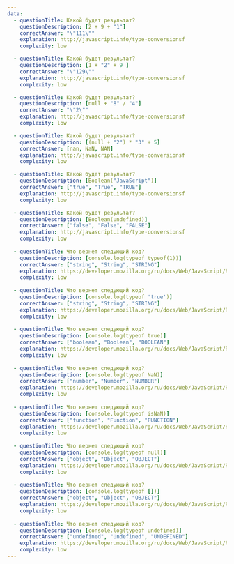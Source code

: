 ```yaml
---
data: 
  - questionTitle: Какой будет результат?
    questionDescription: [2 + 9 + "1"]
    correctAnswer: "\"111\""
    explanation: http://javascript.info/type-conversionsf
    complexity: low 

  - questionTitle: Какой будет результат?
    questionDescription: [1 + "2" + 9 ]
    correctAnswer: "\"129\""
    explanation: http://javascript.info/type-conversionsf
    complexity: low

  - questionTitle: Какой будет результат?
    questionDescription: [null + "8" / "4"]
    correctAnswer: "\"2\""
    explanation: http://javascript.info/type-conversionsf
    complexity: low

  - questionTitle: Какой будет результат?
    questionDescription: [(null + "2") * "3" + 5]
    correctAnswer: [nan, NaN, NAN]
    explanation: http://javascript.info/type-conversionsf
    complexity: low

  - questionTitle: Какой будет результат?
    questionDescription: [Boolean("JavaScript")]
    correctAnswer: ["true", "True", "TRUE"]
    explanation: http://javascript.info/type-conversionsf
    complexity: low

  - questionTitle: Какой будет результат?
    questionDescription: [Boolean(undefined)]
    correctAnswer: ["false", "False", "FALSE"]
    explanation: http://javascript.info/type-conversionsf
    complexity: low
    
  - questionTitle: Что вернет следующий код?
    questionDescription: [console.log(typeof typeof(1))]
    correctAnswer: ["string", "String", "STRING"]
    explanation: https://developer.mozilla.org/ru/docs/Web/JavaScript/Reference/Operators/typeof
    complexity: low
    
  - questionTitle: Что вернет следующий код?
    questionDescription: [console.log(typeof 'true')]
    correctAnswer: ["string", "String", "STRING"]
    explanation: https://developer.mozilla.org/ru/docs/Web/JavaScript/Reference/Operators/typeof
    complexity: low
    
  - questionTitle: Что вернет следующий код?
    questionDescription: [console.log(typeof true)]
    correctAnswer: ["boolean", "Boolean", "BOOLEAN"]
    explanation: https://developer.mozilla.org/ru/docs/Web/JavaScript/Reference/Operators/typeof
    complexity: low
    
  - questionTitle: Что вернет следующий код?
    questionDescription: [console.log(typeof NaN)]
    correctAnswer: ["number", "Number", "NUMBER"]
    explanation: https://developer.mozilla.org/ru/docs/Web/JavaScript/Reference/Operators/typeof
    complexity: low
    
  - questionTitle: Что вернет следующий код?
    questionDescription: [console.log(typeof isNaN)]
    correctAnswer: ["function", "Function", "FUNCTION"]
    explanation: https://developer.mozilla.org/ru/docs/Web/JavaScript/Reference/Operators/typeof
    complexity: low
    
  - questionTitle: Что вернет следующий код?
    questionDescription: [console.log(typeof null)]
    correctAnswer: ["object", "Object", "OBJECT"]
    explanation: https://developer.mozilla.org/ru/docs/Web/JavaScript/Reference/Operators/typeof
    complexity: low
    
  - questionTitle: Что вернет следующий код?
    questionDescription: [console.log(typeof [])]
    correctAnswer: ["object", "Object", "OBJECT"]
    explanation: https://developer.mozilla.org/ru/docs/Web/JavaScript/Reference/Operators/typeof
    complexity: low
    
  - questionTitle: Что вернет следующий код?
    questionDescription: [console.log(typeof undefined)]
    correctAnswer: ["undefined", "Undefined", "UNDEFINED"]
    explanation: https://developer.mozilla.org/ru/docs/Web/JavaScript/Reference/Operators/typeof
    complexity: low
---
```

